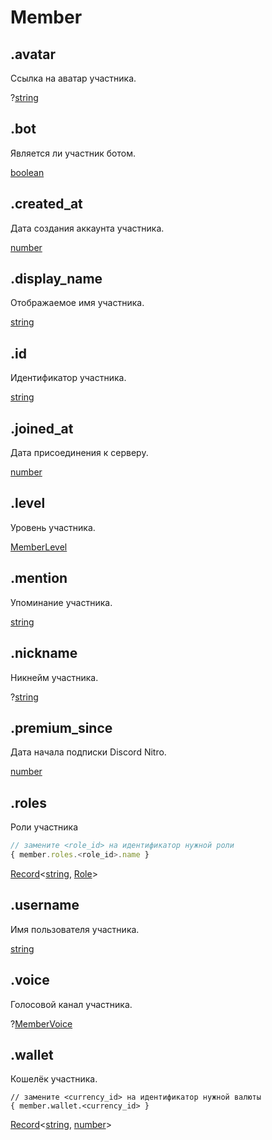 # Member

## .avatar

Ссылка на аватар участника.

?[string](https://developer.mozilla.org/ru/docs/Web/JavaScript/Reference/Global\_Objects/String)

## .bot

Является ли участник ботом.

[boolean](https://developer.mozilla.org/ru/docs/Web/JavaScript/Reference/Global\_Objects/Boolean)

## .created\_at

Дата создания аккаунта участника.

[number](https://developer.mozilla.org/ru/docs/Web/JavaScript/Reference/Global\_Objects/Number)

## .display\_name

Отображаемое имя участника.

[string](https://developer.mozilla.org/ru/docs/Web/JavaScript/Reference/Global\_Objects/String)

## .id

Идентификатор участника.

[string](https://developer.mozilla.org/ru/docs/Web/JavaScript/Reference/Global\_Objects/String)

## .joined\_at

Дата присоединения к серверу.

[number](https://developer.mozilla.org/ru/docs/Web/JavaScript/Reference/Global\_Objects/Number)

## .level

Уровень участника.

[MemberLevel](memberlevel.md)

## .mention

Упоминание участника.

[string](https://developer.mozilla.org/ru/docs/Web/JavaScript/Reference/Global\_Objects/String)

## .nickname

Никнейм участника.

?[string](https://developer.mozilla.org/ru/docs/Web/JavaScript/Reference/Global\_Objects/String)

## .premium\_since

Дата начала подписки Discord Nitro.

[number](https://developer.mozilla.org/ru/docs/Web/JavaScript/Reference/Global\_Objects/Number)

## .roles

Роли участника

```javascript
// замените <role_id> на идентификатор нужной роли
{ member.roles.<role_id>.name }
```

[Record](https://www.typescriptlang.org/docs/handbook/utility-types.html#recordkeys-type)<[string](https://developer.mozilla.org/ru/docs/Web/JavaScript/Reference/Global\_Objects/String), [Role](role.md)>

## .username

Имя пользователя участника.

[string](https://developer.mozilla.org/ru/docs/Web/JavaScript/Reference/Global\_Objects/String)

## .voice

Голосовой канал участника.

?[MemberVoice](membervoice.md)

## .wallet

Кошелёк участника.

```
// замените <currency_id> на идентификатор нужной валюты
{ member.wallet.<currency_id> }
```

[Record](https://www.typescriptlang.org/docs/handbook/utility-types.html#recordkeys-type)<[string](https://developer.mozilla.org/ru/docs/Web/JavaScript/Reference/Global\_Objects/String), [number](https://developer.mozilla.org/ru/docs/Web/JavaScript/Reference/Global\_Objects/Number)>
